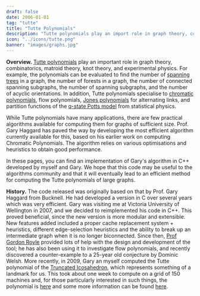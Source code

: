 ```yaml
---
draft: false
date: 2006-01-01
tag: "tutte"
title: "Tutte Polynomials"
description: "Tutte polynomials play an import role in graph theory, combinatorics, matroid theory, knot theory, and experimental physics.  This project involved developing a highly efficient algorithm (implemented in C++) for computing Tutte polynomials which was later incorporated into Mathematica and Sage."
icon: "../icons/tutte.png"
banner: "images/graphs.jpg"
---
```


**Overview.** [Tutte polynomials](http://en.wikipedia.org/wiki/Tutte_polynomial) play an important role in graph theory, combinatorics, matroid theory, knot theory, and experimental physics. For example, the polynomials can be evaluated to find the number of [spanning trees](http://en.wikipedia.org/wiki/Spanning_tree) in a graph, the number of forests in a graph, the number of connected spanning subgraphs, the number of spanning subgraphs, and the number of acyclic orientations. In addition, Tutte polynomials specialise to [chromatic polynomials](http://en.wikipedia.org/wiki/Chromatic_polynomial), flow polynomials, [Jones polynomials](http://en.wikipedia.org/wiki/Jones_polynomial) for alternating links, and partition functions of the [q-state Potts model](http://en.wikipedia.org/wiki/Potts_model) from statistical physics.

While Tutte polynomials have many applications, there are few practical algorithms available for computing them for graphs of sufficient size. Prof. Gary Haggard has paved the way by developing the most efficient algorithm currently available for this, based on his earlier work on computing Chromatic Polynomials. The algorithm relies on various optimisations and heuristics to obtain good performance.

In these pages, you can find an implementation of Gary's algorithm in C++ developed by myself and Gary. We hope that this code may be useful to the algorithms community and that it will eventually lead to an efficient method for computing the Tutte polynomials of large graphs.

**History.** The code released was originally based on that by Prof. Gary Haggard from Bucknell. He had developed a version in C over several years which was very efficient.  Gary was visiting me at Victoria University of Wellington in 2007, and we decided to reimplemented his code in C++. This proved beneficial, since the new version is more modular and extensible. New features added included a proper cache replacement system + heuristics, different edge-selection heuristics and the ability to break up an intermediate graph when it is no longer biconnected.  Since then, [Prof Gordon Royle](https://github.com/DavePearce/DynamicTopologicalSort) provided lots of help with the design and development of the tool; he has also been using it to investigate flow polynomials, and recently discovered a counter-example to a 25-year old conjecture by Dominic Welsh.  More recently, in 2009, Gary an myself computed the Tutte polynomial of the [Truncated Icosahedron](http://en.wikipedia.org/wiki/Truncated_icosahedron), which represents something of a landmark for us. This took about one week to compute on a grid of 150 machines and, for those particularly interested in such things, the polynomial is [here](../../files/ti_poly.txt) and some more information can be found [here](../../publications/TI10.pdf).